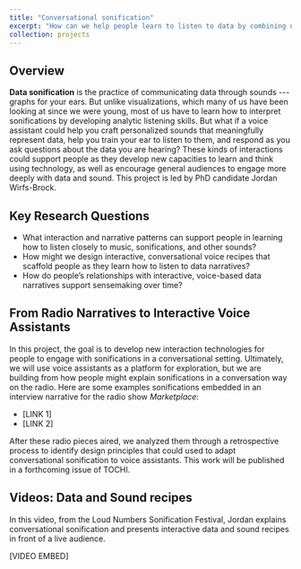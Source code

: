 ```yaml
---
title: "Conversational sonification"
excerpt: "How can we help people learn to listen to data by combining narrative storytelling and data sonification, which is the practice of communicating data through sounds?"
collection: projects
---
```


## Overview

**Data sonification** is the practice of communicating data through sounds --- graphs for your ears. But unlike visualizations, which many of us have been looking at since we were young, most of us have to learn how to interpret sonifications by developing analytic listening skills. But what if a voice assistant could help you craft personalized sounds that meaningfully represent data, help you train your ear to listen to them, and respond as you ask questions about the data you are hearing? These kinds of interactions could support people as they develop new capacities to learn and think using technology, as well as encourage general audiences to engage more deeply with data and sound. This project is led by PhD candidate Jordan Wirfs-Brock.


## Key Research Questions

* What interaction and narrative patterns can support people in learning how to listen closely to music, sonifications, and other sounds?
* How might we design interactive, conversational voice recipes that scaffold people as they learn how to listen to data narratives?
* How do people’s relationships with interactive, voice-based data narratives support sensemaking over time?

## From Radio Narratives to Interactive Voice Assistants

In this project, the goal is to develop new interaction technologies for people to engage with sonifications in a conversational setting. Ultimately, we will use voice assistants as a platform for exploration, but we are building from how people might explain sonifications in a conversation way on the radio. Here are some examples sonifications embedded in an interview narrative for the radio show *Marketplace*:
* [LINK 1]
* [LINK 2]

After these radio pieces aired, we analyzed them through a retrospective process to identify design principles that could used to adapt conversational sonification to voice assistants. This work will be published in a forthcoming issue of TOCHI.

## Videos: Data and Sound recipes

In this video, from the Loud Numbers Sonification Festival, Jordan explains conversational sonification and presents interactive data and sound recipes in front of a live audience.

[VIDEO EMBED]
